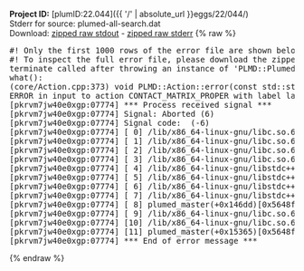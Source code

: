 **Project ID:** [plumID:22.044]({{ '/' | absolute_url }}eggs/22/044/)  
Stderr for source:  plumed-all-search.dat   
Download: [zipped raw stdout](plumed-all-search.dat.plumed_master.stdout.txt.zip) - [zipped raw stderr](plumed-all-search.dat.plumed_master.stderr.txt.zip) 
{% raw %}
<pre>
#! Only the first 1000 rows of the error file are shown below
#! To inspect the full error file, please download the zipped raw stderr file above
terminate called after throwing an instance of 'PLMD::Plumed::ExceptionError'
what():
(core/Action.cpp:373) void PLMD::Action::error(const std::string&) const
ERROR in input to action CONTACT_MATRIX_PROPER with label laq4_mat : problem reading switching function description found the following rogue keywords in switching function input : RATIONAL
[pkrvm7jw40e0xgp:07774] *** Process received signal ***
[pkrvm7jw40e0xgp:07774] Signal: Aborted (6)
[pkrvm7jw40e0xgp:07774] Signal code:  (-6)
[pkrvm7jw40e0xgp:07774] [ 0] /lib/x86_64-linux-gnu/libc.so.6(+0x45330)[0x7fefe4845330]
[pkrvm7jw40e0xgp:07774] [ 1] /lib/x86_64-linux-gnu/libc.so.6(pthread_kill+0x11c)[0x7fefe489eb2c]
[pkrvm7jw40e0xgp:07774] [ 2] /lib/x86_64-linux-gnu/libc.so.6(gsignal+0x1e)[0x7fefe484527e]
[pkrvm7jw40e0xgp:07774] [ 3] /lib/x86_64-linux-gnu/libc.so.6(abort+0xdf)[0x7fefe48288ff]
[pkrvm7jw40e0xgp:07774] [ 4] /lib/x86_64-linux-gnu/libstdc++.so.6(+0xa5ff5)[0x7fefe4ca5ff5]
[pkrvm7jw40e0xgp:07774] [ 5] /lib/x86_64-linux-gnu/libstdc++.so.6(+0xbb0da)[0x7fefe4cbb0da]
[pkrvm7jw40e0xgp:07774] [ 6] /lib/x86_64-linux-gnu/libstdc++.so.6(_ZSt10unexpectedv+0x0)[0x7fefe4ca5a55]
[pkrvm7jw40e0xgp:07774] [ 7] /lib/x86_64-linux-gnu/libstdc++.so.6(+0xa5a6f)[0x7fefe4ca5a6f]
[pkrvm7jw40e0xgp:07774] [ 8] plumed_master(+0x146dd)[0x5648ff4d76dd]
[pkrvm7jw40e0xgp:07774] [ 9] /lib/x86_64-linux-gnu/libc.so.6(+0x2a1ca)[0x7fefe482a1ca]
[pkrvm7jw40e0xgp:07774] [10] /lib/x86_64-linux-gnu/libc.so.6(__libc_start_main+0x8b)[0x7fefe482a28b]
[pkrvm7jw40e0xgp:07774] [11] plumed_master(+0x15365)[0x5648ff4d8365]
[pkrvm7jw40e0xgp:07774] *** End of error message ***
</pre>
{% endraw %}
